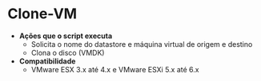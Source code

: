 # Clone-VM

 - **Ações que o script executa**
	 - Solicita o nome do datastore e máquina virtual de origem e destino
	 - Clona o disco (VMDK)
 - **Compatibilidade**
	 - VMware ESX 3.x até 4.x e VMware ESXi 5.x até 6.x
